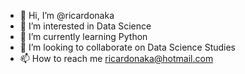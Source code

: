 - 👋 Hi, I’m @ricardonaka
- 👀 I’m interested in Data Science
- 🌱 I’m currently learning Python
- 💞️ I’m looking to collaborate on Data Science Studies
- 📫 How to reach me ricardonaka@hotmail.com

<!---
ricardonaka/ricardonaka is a ✨ special ✨ repository because its `README.md` (this file) appears on your GitHub profile.
You can click the Preview link to take a look at your changes.
--->
